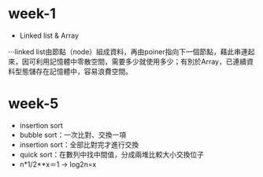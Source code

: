 # week-1 
- Linked list & Array

⋅⋅⋅linked list由節點（node）組成資料，再由poiner指向下一個節點，藉此串連起來，因可利用記憶體中零散空間，需要多少就使用多少；有別於Array，已連續資料型態儲存在記憶體中，容易浪費空間。

# week-5
- insertion sort
- bubble sort：一次比對、交換一項
- insertion sort：全部比對完才進行交換
- quick sort：在數列中找中間值，分成兩堆比較大小交換位子
-   n*1/2**x＝1 -> log2n=x
